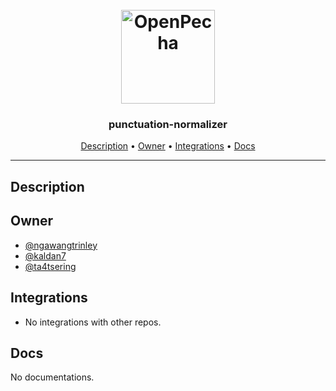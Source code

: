 <h1 align="center">
  <br>
  <a href="https://openpecha.org"><img src="https://avatars.githubusercontent.com/u/82142807?s=400&u=19e108a15566f3a1449bafb03b8dd706a72aebcd&v=4" alt="OpenPecha" width="150"></a>
  <br>
</h1>

<h3 align="center">punctuation-normalizer</h3>


<!-- Replace the title of the repository -->

<p align="center">
  <a href="#description">Description</a> •
  <a href="#owner">Owner</a> •
  <a href="#integrations">Integrations</a> •
  <a href="#docs">Docs</a>
</p>
<hr>

## Description


<!-- This section provides a high-level overview for the repo -->

## Owner

- [@ngawangtrinley](https://github.com/ngawangtrinley)
- [@kaldan7](https://github.com/kaldan7)
- [@ta4tsering](https://github.com/ta4tsering)

<!-- This section lists the owners of the repo -->

## Integrations


- No integrations with other repos.

<!-- This section must list as bulleted list how this repo depends or is integrated with other repos -->

## Docs

No documentations.

